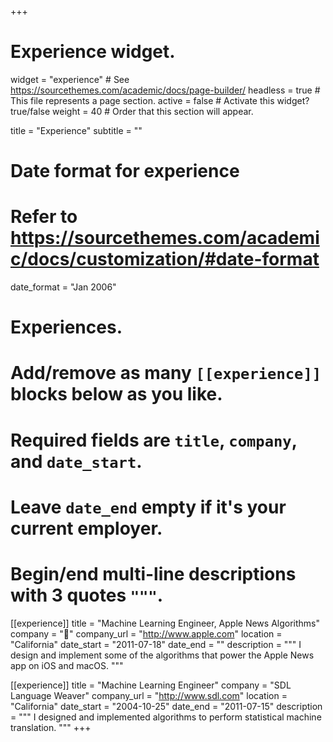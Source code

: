 +++
# Experience widget.
widget = "experience"  # See https://sourcethemes.com/academic/docs/page-builder/
headless = true  # This file represents a page section.
active = false  # Activate this widget? true/false
weight = 40  # Order that this section will appear.

title = "Experience"
subtitle = ""

# Date format for experience
#   Refer to https://sourcethemes.com/academic/docs/customization/#date-format
date_format = "Jan 2006"

# Experiences.
#   Add/remove as many `[[experience]]` blocks below as you like.
#   Required fields are `title`, `company`, and `date_start`.
#   Leave `date_end` empty if it's your current employer.
#   Begin/end multi-line descriptions with 3 quotes `"""`.
[[experience]]
  title = "Machine Learning Engineer, Apple News Algorithms"
  company = ""
  company_url = "http://www.apple.com"
  location = "California"
  date_start = "2011-07-18"
  date_end = ""
  description = """
  I design and implement some of the algorithms that power the Apple News app on iOS and macOS.
  """

[[experience]]
  title = "Machine Learning Engineer"
  company = "SDL Language Weaver"
  company_url = "http://www.sdl.com"
  location = "California"
  date_start = "2004-10-25"
  date_end = "2011-07-15"
  description = """
  I designed and implemented algorithms to perform statistical machine translation.
  """
+++
